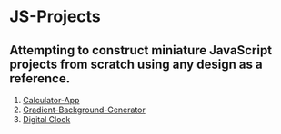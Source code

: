 # JS-Projects

## Attempting to construct miniature JavaScript projects from scratch using any design as a reference.

1. [Calculator-App](https://github.com/dhrumishah/JS-Projects/tree/main/JS%20PROJECTS/PROJECT-1%20Calculator%20App)
2. [Gradient-Background-Generator](https://github.com/dhrumishah/JS-Projects/tree/main/PROJECT-2%20Gradient%20backgound%20generator)
3. [Digital Clock](https://github.com/dhrumishah/JS-Projects/tree/main/Project-3%20Digital%20Clock)
